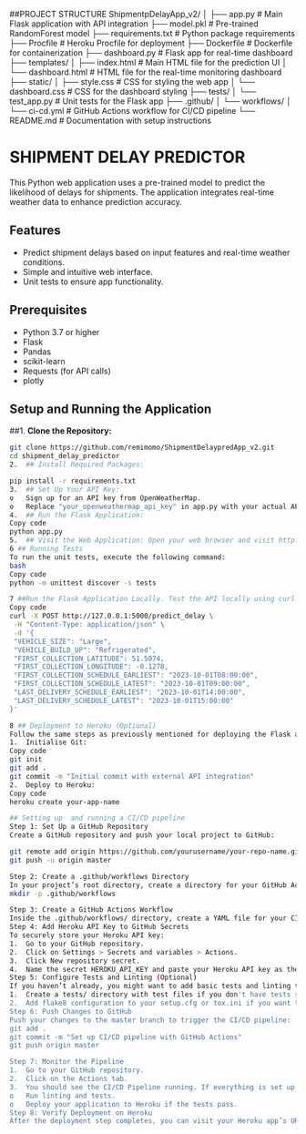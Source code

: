 
##PROJECT STRUCTURE
ShipmentpDelayApp_v2/
│
├── app.py                # Main Flask application with API integration
├── model.pkl             # Pre-trained RandomForest model
├── requirements.txt      # Python package requirements
├── Procfile              # Heroku Procfile for deployment
├── Dockerfile            # Dockerfile for containerization
├── dashboard.py          # Flask app for real-time dashboard
├── templates/
│   ├── index.html        # Main HTML file for the prediction UI
│   └── dashboard.html    # HTML file for the real-time monitoring dashboard
├── static/
│   ├── style.css         # CSS for styling the web app
│   └── dashboard.css     # CSS for the dashboard styling
├── tests/
│   └── test_app.py       # Unit tests for the Flask app
├── .github/
│   └── workflows/
│       └── ci-cd.yml     # GitHub Actions workflow for CI/CD pipeline
└── README.md             # Documentation with setup instructions

# SHIPMENT DELAY PREDICTOR

This Python web application uses a pre-trained model to predict the likelihood of delays for shipments. The application integrates real-time weather data to enhance prediction accuracy.

## Features
- Predict shipment delays based on input features and real-time weather conditions.
- Simple and intuitive web interface.
- Unit tests to ensure app functionality.

## Prerequisites
- Python 3.7 or higher
- Flask
- Pandas
- scikit-learn
- Requests (for API calls)
- plotly

## Setup and Running the Application

##1. **Clone the Repository:**
   ```bash
   git clone https://github.com/remimomo/ShipmentDelaypredApp_v2.git
   cd shipment_delay_predictor
2.	## Install Required Packages:

pip install -r requirements.txt
3.	## Set Up Your API Key:
o	Sign up for an API key from OpenWeatherMap.
o	Replace "your_openweathermap_api_key" in app.py with your actual API key.
4.	## Run the Flask Application:
Copy code
python app.py
5.	## Visit the Web Application: Open your web browser and visit http://127.0.0.1:5000/.
6 ## Running Tests
To run the unit tests, execute the following command:
bash
Copy code
python -m unittest discover -s tests

7 ##Run the Flask Application Locally. Test the API locally using curl:
Copy code
curl -X POST http://127.0.0.1:5000/predict_delay \
    -H "Content-Type: application/json" \
    -d '{
    "VEHICLE_SIZE": "Large",
    "VEHICLE_BUILD_UP": "Refrigerated",
    "FIRST_COLLECTION_LATITUDE": 51.5074,
    "FIRST_COLLECTION_LONGITUDE": -0.1278,
    "FIRST_COLLECTION_SCHEDULE_EARLIEST": "2023-10-01T08:00:00",
    "FIRST_COLLECTION_SCHEDULE_LATEST": "2023-10-01T09:00:00",
    "LAST_DELIVERY_SCHEDULE_EARLIEST": "2023-10-01T14:00:00",
    "LAST_DELIVERY_SCHEDULE_LATEST": "2023-10-01T15:00:00"
}'

8 ## Deployment to Heroku (Optional)
Follow the same steps as previously mentioned for deploying the Flask app to Heroku:
1.	Initialise Git:
Copy code
git init
git add .
git commit -m "Initial commit with external API integration"
2.	Deploy to Heroku:
Copy code
heroku create your-app-name

## Setting up  and running a CI/CD pipeline
Step 1: Set Up a GitHub Repository
Create a GitHub repository and push your local project to GitHub:

git remote add origin https://github.com/yourusername/your-repo-name.git
git push -u origin master

Step 2: Create a .github/workflows Directory
In your project’s root directory, create a directory for your GitHub Actions workflow:
mkdir -p .github/workflows

Step 3: Create a GitHub Actions Workflow
Inside the .github/workflows/ directory, create a YAML file for your CI/CD pipeline. 
Step 4: Add Heroku API Key to GitHub Secrets
To securely store your Heroku API key:
1.	Go to your GitHub repository.
2.	Click on Settings > Secrets and variables > Actions.
3.	Click New repository secret.
4.	Name the secret HEROKU_API_KEY and paste your Heroku API key as the value.
Step 5: Configure Tests and Linting (Optional)
If you haven’t already, you might want to add basic tests and linting to your project:
1.	Create a tests/ directory with test files if you don't have tests set up.
2.	Add flake8 configuration to your setup.cfg or tox.ini if you want to customize linting.
Step 6: Push Changes to GitHub
Push your changes to the master branch to trigger the CI/CD pipeline:
git add .
git commit -m "Set up CI/CD pipeline with GitHub Actions"
git push origin master

Step 7: Monitor the Pipeline
1.	Go to your GitHub repository.
2.	Click on the Actions tab.
3.	You should see the CI/CD Pipeline running. If everything is set up correctly, the pipeline will:
o	Run linting and tests.
o	Deploy your application to Heroku if the tests pass.
Step 8: Verify Deployment on Heroku
After the deployment step completes, you can visit your Heroku app’s URL (e.g., https://your-heroku-app-name.herokuapp.com/) to verify that your changes have been deployed.
